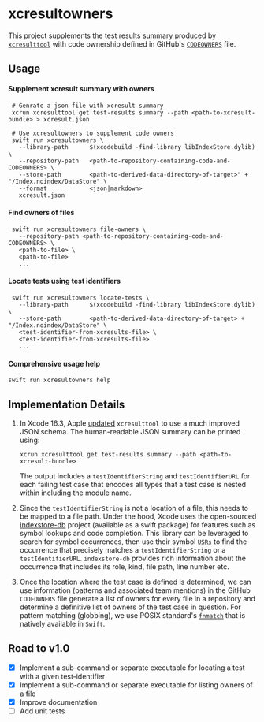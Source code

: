 # xcresultowners

This project supplements the test results summary produced by [`xcresulttool`](https://keith.github.io/xcode-man-pages/xcresulttool.1.html) with code ownership defined in GitHub's [`CODEOWNERS`](https://docs.github.com/en/repositories/managing-your-repositorys-settings-and-features/customizing-your-repository/about-code-owners) file.

## Usage

#### Supplement xcresult summary with owners
```shell
 # Genrate a json file with xcresult summary
 xcrun xcresulttool get test-results summary --path <path-to-xcresult-bundle> > xcresult.json

 # Use xcresultowners to supplement code owners
 swift run xcresultowners \
   --library-path      $(xcodebuild -find-library libIndexStore.dylib) \
   --repository-path   <path-to-repository-containing-code-and-CODEOWNERS> \
   --store-path        <path-to-derived-data-directory-of-target>" + "/Index.noindex/DataStore" \
   --format            <json|markdown>
   xcresult.json

```

#### Find owners of files
```shell
 swift run xcresultowners file-owners \
   --repository-path <path-to-repository-containing-code-and-CODEOWNERS> \
   <path-to-file> \
   <path-to-file>
   ...
```

#### Locate tests using test identifiers
```shell
 swift run xcresultowners locate-tests \
   --library-path      $(xcodebuild -find-library libIndexStore.dylib) \
   --store-path        <path-to-derived-data-directory-of-target> + "/Index.noindex/DataStore" \
   <test-identifier-from-xcresults-file> \
   <test-identifier-from-xcresults-file>
   ...
```

#### Comprehensive usage help
```shell
swift run xcresultowners help
```

## Implementation Details

1. In Xcode 16.3, Apple [updated](https://developer.apple.com/documentation/xcode-release-notes/xcode-16_3-release-notes#xcresulttool) `xcresulttool` to use a much improved JSON schema. The human-readable JSON summary can be printed using:
   
   ```shell
   xcrun xcresulttool get test-results summary --path <path-to-xcresult-bundle> 
   ```
   
   The output includes a `testIdentifierString` and `testIdentifierURL` for each failing test case that encodes all types that a test case is nested within including the module name. 
1. Since the `testIdentifierString` is not a location of a file, this needs to be mapped to a file path. Under the hood, Xcode uses the open-sourced [indexstore-db](https://github.com/swiftlang/indexstore-db) project (available as a swift package) for features such as symbol lookups and code completion. This library can be leveraged to search for symbol occurrences, then use their symbol [`USRs`](https://github.com/swiftlang/swift/blob/main/docs/Lexicon.md#usr) to find the occurrence that precisely matches a `testIdentifierString` or a `testIdentifierURL`. `indexstore-db` provides rich information about the occurrence that includes its role, kind, file path, line number etc. 
1. Once the location where the test case is defined is determined, we can use information (patterns and associated team mentions) in the GitHub `CODEOWNERS` file generate a list of owners for every file in a repository and determine a definitive list of owners of the test case in question. For pattern matching (globbing), we use POSIX standard's [`fnmatch`](https://pubs.opengroup.org/onlinepubs/9699919799/functions/fnmatch.html) that is natively available in `Swift`.

## Road to v1.0

- [x] Implement a sub-command or separate executable for locating a test with a given test-identifier
- [x] Implement a sub-command or separate executable for listing owners of a file
- [x] Improve documentation
- [ ] Add unit tests
